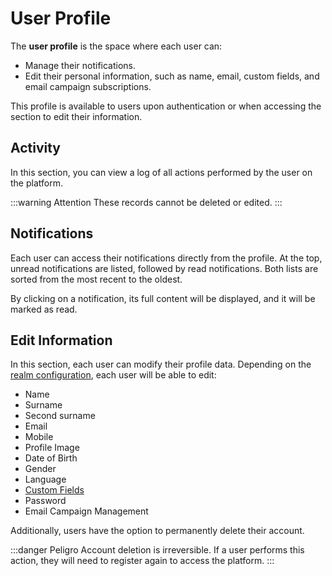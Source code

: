 # User Profile

The **user profile** is the space where each user can:

- Manage their notifications.
- Edit their personal information, such as name, email, custom fields, and email campaign subscriptions.

This profile is available to users upon authentication or when accessing the section to edit their information.

## Activity

In this section, you can view a log of all actions performed by the user on the platform.

:::warning Attention
These records cannot be deleted or edited.
:::

## Notifications

Each user can access their notifications directly from the profile. At the top, unread notifications are listed, followed by read notifications. Both lists are sorted from the most recent to the oldest.

By clicking on a notification, its full content will be displayed, and it will be marked as read.

## Edit Information

In this section, each user can modify their profile data. Depending on the [realm configuration](/en/platform/customers/settings), each user will be able to edit:

- Name
- Surname
- Second surname
- Email
- Mobile
- Profile Image
- Date of Birth
- Gender
- Language
- [Custom Fields](/en/platform/customers/settings#custom-fields)
- Password
- Email Campaign Management

Additionally, users have the option to permanently delete their account.

:::danger Peligro
Account deletion is irreversible. If a user performs this action, they will need to register again to access the platform.
:::